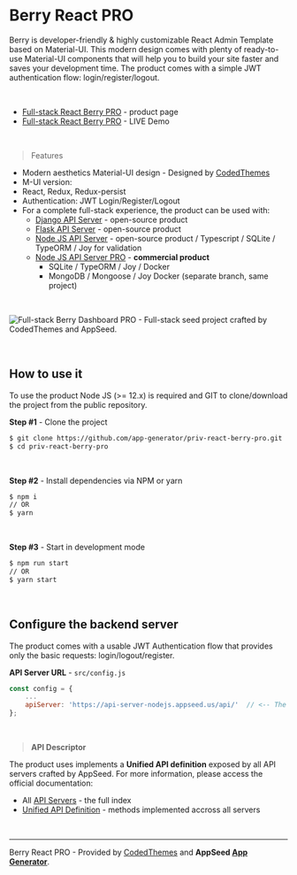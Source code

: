 # Berry React PRO

Berry is developer-friendly & highly customizable React Admin Template based on Material-UI. This modern design comes with plenty of ready-to-use Material-UI components that will help you to build your site faster and saves your development time. The product comes with a simple JWT authentication flow: login/register/logout.

<br />

-   [Full-stack React Berry PRO](https://appseed.us/full-stack/react-berry-dashboard) - product page
-   [Full-stack React Berry PRO](https://fullstack-react-berry-dashboard.appseed-srv1.com/) - LIVE Demo

<br />

> Features

- Modern aesthetics Material-UI design - Designed by [CodedThemes](https://codedthemes.com/)
- M-UI version: 
- React, Redux, Redux-persist
- Authentication: JWT Login/Register/Logout
- For a complete full-stack experience, the product can be used with:
  - [Django API Server](https://docs.appseed.us/boilerplate-code/api-server/django) - open-source product
  - [Flask API Server](https://docs.appseed.us/boilerplate-code/api-server/flask) - open-source product
  - [Node JS API Server](https://docs.appseed.us/boilerplate-code/api-server/node-js) - open-source product / Typescript / SQLite / TypeORM / Joy for validation
  - [Node JS API Server PRO](https://github.com/app-generator/api-server-nodejs-pro) - **commercial product**
    - SQLite / TypeORM / Joy / Docker
    - MongoDB / Mongoose / Joy Docker (separate branch, same project)

<br />

![Full-stack Berry Dashboard PRO - Full-stack seed project crafted by CodedThemes and AppSeed.](https://user-images.githubusercontent.com/51070104/130806897-ee251104-94d2-4446-9ba0-be79a37030d6.jpg)

<br />

## How to use it

To use the product Node JS (>= 12.x) is required and GIT to clone/download the project from the public repository.

**Step #1** - Clone the project

```bash
$ git clone https://github.com/app-generator/priv-react-berry-pro.git
$ cd priv-react-berry-pro
```

<br >

**Step #2** - Install dependencies via NPM or yarn

```bash
$ npm i
// OR
$ yarn
```

<br />

**Step #3** - Start in development mode

```bash
$ npm run start
// OR
$ yarn start
```

<br />

## Configure the backend server

The product comes with a usable JWT Authentication flow that provides only the basic requests: login/logout/register.

**API Server URL** - `src/config.js`

```javascript
const config = {
    ...
    apiServer: 'https://api-server-nodejs.appseed.us/api/'  // <-- The magic line
};
```

<br />

> **API Descriptor**

The product uses implements a **Unified API definition** exposed by all API servers crafted by AppSeed. For more information, please access the official documentation:

-   All [API Servers](https://docs.appseed.us/boilerplate-code/api-server) - the full index
-   [Unified API Definition](https://docs.appseed.us/boilerplate-code/api-server/api-unified-definition) - methods implemented accross all servers

<br />

---

Berry React PRO - Provided by [CodedThemes](https://codedthemes.com/) and **AppSeed [App Generator](https://appseed.us/app-generator)**.
